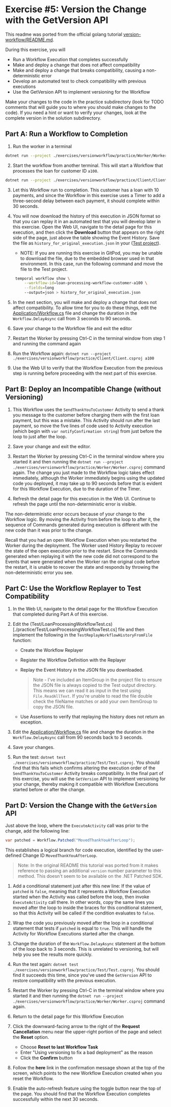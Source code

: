 # Exercise #5: Version the Change with the GetVersion API

This readme was ported from the official golang tutorial [version-workflow/README.md](https://github.com/temporalio/edu-102-go-code/blob/main/exercises/version-workflow/README.md).

During this exercise, you will

- Run a Workflow Execution that completes successfully
- Make and deploy a change that does not affect compatibility
- Make and deploy a change that breaks compatibility, causing a non-deterministic error
- Develop an automated test to check compatibility with previous executions
- Use the GetVersion API to implement versioning for the Workflow

Make your changes to the code in the practice subdirectory (look for TODO comments that will guide you to where you should make changes to the code). If you need a hint or want to verify your changes, look at the complete version in the solution subdirectory.

## Part A: Run a Workflow to Completion

1. Run the worker in a terminal

```sh
dotnet run --project ./exercises/versionworkflow/practice/Worker/Worker.csproj
```

2. Start the workflow from another terminal. This will start a Workflow that processes the loan for customer ID `a100`.

```sh
dotnet run --project ./exercises/versionworkflow/practice/Client/Client.csproj a100
```

3. Let this Workflow run to completion. This customer has a loan with 10 payments, and since the Workflow in this exercise uses a Timer to add a three-second delay between each payment, it should complete within 30 seconds.

4. You will now download the history of this execution in JSON format so that you can replay it in an automated test that you will develop later in this exercise. Open the Web UI, navigate to the detail page for this execution, and then click the **Download** button that appears on the right side of the page, just above the table showing the Event History. Save the file as `history_for_original_execution.json` in your ([Test project](./practice/Test)).

   - NOTE: If you are running this exercise in GitPod, you may be unable to download the file, due to the embedded browser used in that environment. In this case, run the following command and move the file to the Test project.

   ```sh
    temporal workflow show \
        --workflow-id=loan-processing-workflow-customer-a100 \
        --fields=long
        --output=json > history_for_original_execution.json
   ```

5. In the next section, you will make and deploy a change that does not affect compatibility. To allow time for you to do these things, edit the [Application/Workflow.cs](./practice/Application/Workflow.cs) file and change the duration in the `Workflow.DelayAsync` call from 3 seconds to 90 seconds.

6. Save your change to the Workflow file and exit the editor

7. Restart the Worker by pressing Ctrl-C in the terminal window from step 1 and running the command again

8. Run the Workflow again: `dotnet run --project ./exercises/versionworkflow/practice/Client/Client.csproj a100`

9. Use the Web UI to verify that the Workflow Execution from the previous step is running before proceeding with the next part of this exercise.

## Part B: Deploy an Incompatible Change (without Versioning)

1. This Workflow uses the `SendThankYouToCustomer` Activity to send a thank you message to the customer before charging them with the first loan payment, but this was a mistake. This Activity should run after the last payment, so move the five lines of code used to Activity execution (which begin with `var notifyConfirmation string`) from just before the loop to just after the loop.

2. Save your change and exit the editor.

3. Restart the Worker by pressing Ctrl-C in the terminal window where you started it and then running the `dotnet run --project ./exercises/versionworkflow/practice/Worker/Worker.csproj` command again. The change you just made to the Workflow logic takes effect immediately, although the Worker immediately begins using the updated code you deployed, it may take up to 90 seconds before that is evident for this Workflow Execution, due to the duration of the Timer.

4. Refresh the detail page for this execution in the Web UI. Continue to refresh the page until the non-deterministic error is visible.

The non-deterministic error occurs because of your change to the Workflow logic. By moving the Activity from before the loop to after it, the sequence of Commands generated during execution is different with the new code than it was prior to the change.

Recall that you had an open Workflow Execution when you restarted the Worker during the deployment. The Worker used History Replay to recover the state of the open execution prior to the restart. Since the Commands generated when replaying it with the new code did not correspond to the Events that were generated when the Worker ran the original code before the restart, it is unable to recover the state and responds by throwing the non-deterministic error you see.

## Part C: Use the Workflow Replayer to Test Compatibility

1. In the Web UI, navigate to the detail page for the Workflow Execution that completed during Part A of this exercise.

2. Edit the (Test/LoanProcessingWorkflowTest.cs)[./practice/Test/LoanProcessingWorkflowTest.cs] file and then implement the following in the `TestReplayWorkflowHistoryFromFile` function:

   - Create the Workflow Replayer
   - Register the Workflow Definition with the Replayer
   - Replay the Event History in the JSON file you downloaded.

     > Note - I've included an ItemGroup in the project file to ensure the JSON file is always copied to the Test output directory. This means we can read it as input in the test using `File.ReadAllText`. If you're unable to read the file double check the fileName matches or add your own ItemGroup to copy the JSON file.

   - Use Assertions to verify that replaying the history does not return an exception.

3. Edit the [Application/Workflow.cs](./practice/Application/Workflow.cs) file and change the duration in the `Workflow.DelayAsync` call from 90 seconds back to 3 seconds.

4. Save your changes.

5. Run the test: `dotnet test ./exercises/versionworkflow/practice/Test/Test.csproj`. You should find that this fails which confirms altering the execution order of the `SendThankYouToCustomer` Activity breaks compatibility. In the final part of this exercise, you will use the `GetVersion` API to implement versioning for your change, thereby making it compatible with Workflow Executions started before or after the change.

## Part D: Version the Change with the `GetVersion` API

Just above the loop, where the `ExecuteActivity` call was prior to the change, add the following line:

```cs
var patched = Workflow.Patched("MovedThankYouAfterLoop");
```

This establishes a logical branch for code execution, identified by the user-defined Change ID `MovedThankYouAfterLoop`.

> Note: In the original README this tutorial was ported from it makes reference to passing an additional `version` number parameter to this method. This doesn't seem to be available on the .NET Patched SDK.

1. Add a conditional statement just after this new line: If the value of `patched` is `false`, meaning that it represents a Workflow Execution started when the Activity was called before the loop, then invoke `ExecuteActivity` call there. In other words, copy the same lines you moved after the loop to inside the braces for this conditional statement, so that this Activity will be called if the condition evaluates to `false`.

2. Wrap the code you previously moved after the loop in a conditional statement that tests if `patched` is equal to `true`. This will handle the Activity for Workflow Executions started after the change.

3. Change the duration of the `Workflow.DelayAsync` statement at the bottom of the loop back to 3 seconds. This is unrelated to versioning, but will help you see the results more quickly.

4. Run the test again: `dotnet test ./exercises/versionworkflow/practice/Test/Test.csproj`. You should find it succeeds this time, since you've used the `GetVersion` API to restore compatibility with the previous execution.

5. Restart the Worker by pressing Ctrl-C in the terminal window where you started it and then running the `dotnet run --project ./exercises/versionworkflow/practice/Worker/Worker.csproj` command again.

6. Return to the detail page for this Workflow Execution

7. Click the downward-facing arrow to the right of the **Request Cancellation** menu near the upper-right portion of the page and select the **Reset** option.

   - Choose **Reset to last Workflow Task**
   - Enter "Using versioning to fix a bad deployment" as the reason
   - Click the **Confirm** button

8. Follow the **here** link in the confirmation message shown at the top of the screen, which points to the new Workflow Execution created when you reset the Workflow.

9. Enable the auto-refresh feature using the toggle button near the top of the page. You should find that the Workflow Execution completes successfully within the next 30 seconds.
